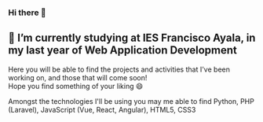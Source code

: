 ### Hi there 👋

<!--
**JayCrg/JayCrg** is a ✨ _special_ ✨ repository because its `README.md` (this file) appears on your GitHub profile.

Here are some ideas to get you started:

- 🔭 I’m currently working on ...
- 🌱 I’m currently learning ...
- 👯 I’m looking to collaborate on ...
- 🤔 I’m looking for help with ...
- 💬 Ask me about ...
- 📫 How to reach me: ...
- 😄 Pronouns: ...
- ⚡ Fun fact: ...
-->
## 🌱 I’m currently studying at IES Francisco Ayala, in my last year of Web Application Development  

Here you will be able to find the projects and activities that I've been working on, and those that will come soon!  
Hope you find something of your liking 😄

Amongst the technologies I'll be using you may me able to find Python, PHP (Laravel), JavaScript (Vue, React, Angular), HTML5, CSS3
